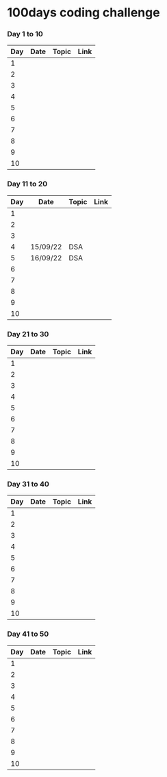 # 100days coding challenge

### Day 1 to 10 ###


| Day           | Date          | Topic     | Link          |
| ------------- | ------------- | --------- | ------------- |
| 1             |               |           |               |
| 2             |               |           |               |
| 3             |               |           |               |
| 4             |               |           |               |
| 5             |               |           |               |
| 6             |               |           |               |
| 7             |               |           |               |
| 8             |               |           |               |
| 9             |               |           |               |
| 10             |               |           |               |




### Day 11 to 20 ###


| Day           | Date          | Topic     | Link          |
| ------------- | ------------- | --------- | ------------- |
| 1             |               |           |               |
| 2             |               |           |               |
| 3             |               |           |               |
| 4             |15/09/22 | DSA          |               |
| 5             |16/09/22 | DSA  |               |
| 6             |               |           |               |
| 7             |               |           |               |
| 8             |               |           |               |
| 9             |               |           |               |
| 10             |               |           |               |





### Day 21 to 30 ###


| Day           | Date          | Topic     | Link          |
| ------------- | ------------- | --------- | ------------- |
| 1             |               |           |               |
| 2             |               |           |               |
| 3             |               |           |               |
| 4             |               |           |               |
| 5             |               |           |               |
| 6             |               |           |               |
| 7             |               |           |               |
| 8             |               |           |               |
| 9             |               |           |               |
| 10             |               |           |               |




### Day 31 to 40 ###


| Day           | Date          | Topic     | Link          |
| ------------- | ------------- | --------- | ------------- |
| 1             |               |           |               |
| 2             |               |           |               |
| 3             |               |           |               |
| 4             |               |           |               |
| 5             |               |           |               |
| 6             |               |           |               |
| 7             |               |           |               |
| 8             |               |           |               |
| 9             |               |           |               |
| 10             |               |           |               |





### Day 41 to 50 ###


| Day           | Date          | Topic     | Link          |
| ------------- | ------------- | --------- | ------------- |
| 1             |               |           |               |
| 2             |               |           |               |
| 3             |               |           |               |
| 4             |               |           |               |
| 5             |               |           |               |
| 6             |               |           |               |
| 7             |               |           |               |
| 8             |               |           |               |
| 9             |               |           |               |
| 10             |               |           |               |
